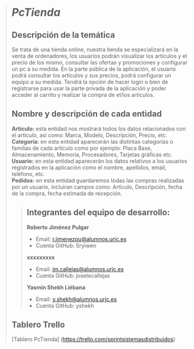 > # ***PcTienda***
>
> ## Descripción de la temática
> Se trata de una tienda online, nuestra tienda se especializará en la venta de ordenadores, los usuarios podrán visualizar los artículos y el precio de los mismo, consultar las ofertas y promociones y configurar un pc a su medida. En la parte pública de la aplicación, el usuario podrá consultar los artículos y sus precios, podrá configurar un equipo a su medida. Tendrá la opción de hacer login o bien de registrarse para usar la parte privada de la aplicación y poder acceder al carrito y realizar la compra de el/los articulos.
>
>
>
> ## Nombre y descripción de cada entidad
> **Artículo:** esta entidad nos mostrará todos los datos relacionados con el articulo, así como: Marca, Modelo, Descripción, Precio, etc.<br/>
> **Categoría:** en esta entidad aparecerán las distintas categorías o familias de cada artículo como por ejemplo: Placa Base, Almacenamiento, Memoria, Procesadores, Tarjetas gráficas etc.<br/>
>**Usuario:** en esta entidad aparecerán los datos relativos a los usuarios registrados en la aplicación como el nombre, apellidos, email, teléfono, etc.<br/>
> **Pedidos:** en esta entidad guardaremos todas las compras realizadas por un usuario, incluiran campos como: Artículo, Descripción, fecha de la compra, fecha estimada de recepción.<br/>
> 
>> ## Integrantes del equipo de desarrollo:
>> **Roberto Jiménez Pulgar**<br/>
>>   * Email: r.jimenezpu@alumnos.urjc.es<br/>
>>   * Cuenta GitHub: Sryiwen <br/>
>>   
>> **xxxxxxxxx**<br/>
>>   * Email:	jm.callejas@alumnos.urjc.es<br/>
>>   * Cuenta GitHub: josetecallejas <br/>
>>   
>> **Yasmin Shekh Liébana**<br/>
>>  * Email: y.shekh@alumnos.urjc.es <br/>
>>  * Cuenta GitHub: yshekh <br/>
>>
> ## Tablero Trello
>  [Tablero PcTienda] (https://trello.com/sprintsistemasdistribuidos)
>
